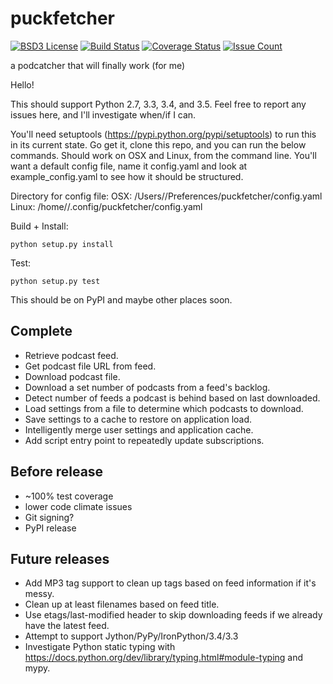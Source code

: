 # puckfetcher
[![BSD3 License](http://img.shields.io/badge/license-BSD3-brightgreen.svg)](https://tldrlegal.com/license/bsd-3-clause-license-%28revised%29)
[![Build Status](https://travis-ci.org/andrewmichaud/puckfetcher.svg?branch=master)](https://travis-ci.org/andrewmichaud/puckfetcher)
[![Coverage Status](https://coveralls.io/repos/andrewmichaud/puckfetcher/badge.svg?branch=master&service=github)](https://coveralls.io/github/andrewmichaud/puckfetcher?branch=master)
[![Issue Count](https://codeclimate.com/github/andrewmichaud/puckfetcher/badges/issue_count.svg)](https://codeclimate.com/github/andrewmichaud/puckfetcher)

a podcatcher that will finally work (for me)

Hello!

This should support Python 2.7, 3.3, 3.4, and 3.5. Feel free to report any issues here, and I'll investigate when/if I can.

You'll need setuptools (https://pypi.python.org/pypi/setuptools) to run this in its current state. Go get it, clone this repo, and you
can run the below commands. Should work on OSX and Linux, from the command line. You'll want a default config file, name it config.yaml
and look at example_config.yaml to see how it should be structured.

Directory for config file:
OSX: /Users/<name>/Preferences/puckfetcher/config.yaml
Linux: /home/<name>/.config/puckfetcher/config.yaml

Build + Install:
```
python setup.py install
```

Test:
```
python setup.py test
```

This should be on PyPI and maybe other places soon.

## Complete

- Retrieve podcast feed.
- Get podcast file URL from feed.
- Download podcast file.
- Download a set number of podcasts from a feed's backlog.
- Detect number of feeds a podcast is behind based on last downloaded.
- Load settings from a file to determine which podcasts to download.
- Save settings to a cache to restore on application load.
- Intelligently merge user settings and application cache.
- Add script entry point to repeatedly update subscriptions.

## Before release
- ~100% test coverage
- lower code climate issues
- Git signing?
- PyPI release

## Future releases
- Add MP3 tag support to clean up tags based on feed information if it's messy.
- Clean up at least filenames based on feed title.
- Use etags/last-modified header to skip downloading feeds if we already have the latest feed.
- Attempt to support Jython/PyPy/IronPython/3.4/3.3
- Investigate Python static typing with https://docs.python.org/dev/library/typing.html#module-typing and mypy.

